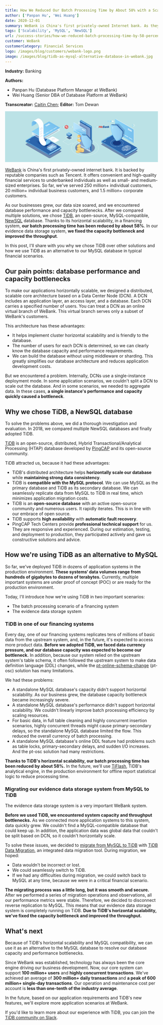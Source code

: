 ```yaml
---
title: How We Reduced Our Batch Processing Time by About 58% with a Scale-Out MySQL Alternative
author: ['Panpan Hu', 'Wei Huang']
date: 2020-12-01
summary: WeBank is China's first privately-owned Internet bank. As they grew, they encountered database performance and capacity bottlenecks. By using TiDB, a scale-out MySQL alternative, they reduced their batch processing time by ~58%.
tags: ['Scalability', 'MySQL', 'NewSQL']
url: /success-stories/how-we-reduced-batch-processing-time-by-58-percent-with-a-scale-out-mysql-alternative/
customer: WeBank
customerCategory: Financial Services
logo: /images/blog/customers/webank-logo.png
image: /images/blog/tidb-as-mysql-alternative-database-in-webank.jpg
---
```


**Industry:** Banking

**Authors:**

* Panpan Hu (Database Platform Manager at WeBank)
* Wei Huang (Senior DBA of Database Platform at WeBank)

**Transcreator:** [Caitin Chen](https://github.com/CaitinChen); **Editor:** Tom Dewan

![TiDB as MySQL alternative database helps WeBank achieve horizontal scaling](media/tidb-as-mysql-alternative-database-in-webank.jpg)

[WeBank](https://en.wikipedia.org/wiki/WeBank_(China)) is China's first privately-owned internet bank. It is backed by reputable companies such as Tencent. It offers convenient and high-quality financial services to underbanked individuals as well as small- and medium-sized enterprises. So far, we've served 250 million+ individual customers, 20 million+ individual business customers, and 1.5 million+ corporate customers.

As our businesses grew, our data size soared, and we encountered database performance and capacity bottlenecks. After we compared multiple solutions, we chose [TiDB](https://docs.pingcap.com/tidb/stable/overview), an open-source, MySQL-compatible, [NewSQL](https://en.wikipedia.org/wiki/NewSQL) database. Thanks to its horizontal scalability, in a financing system, **our batch processing time has been reduced by about 58%**. In our evidence data storage system, **we fixed the capacity bottleneck and improved the throughput**.

In this post, I'll share with you why we chose TiDB over other solutions and how we use TiDB as an alternative to our MySQL database in typical financial scenarios.

## Our pain points: database performance and capacity bottlenecks

To make our applications horizontally scalable, we designed a distributed, scalable core architecture based on a Data Center Node (DCN). A DCN includes an application layer, an access layer, and a database. Each DCN carries a specified number of users. You can treat a DCN as an online virtual branch of WeBank. This virtual branch serves only a subset of WeBank's customers.

This architecture has these advantages:

* It helps implement cluster horizontal scalability and is friendly to the database.
* The number of users for each DCN is determined, so we can clearly know the database capacity and performance requirements.
* We can build the database without using middleware or sharding. This greatly simplifies our database architecture and reduces application development costs.

But we encountered a problem. Internally, DCNs use a single-instance deployment mode. In some application scenarios, we couldn't split a DCN to scale out the database. And in some scenarios, we needed to aggregate data. In these cases, **a single instance's performance and capacity quickly caused a bottleneck**.

## Why we chose TiDB, a NewSQL database

To solve the problems above, we did a thorough investigation and evaluation. In 2018, we compared multiple NewSQL databases and finally adopted TiDB.

[TiDB](https://github.com/pingcap/tidb) is an open-source, distributed, Hybrid Transactional/Analytical Processing (HTAP) database developed by [PingCAP](https://pingcap.com/) and its open-source community.

TiDB attracted us, because it had these advantages:

* TiDB's distributed architecture helps **horizontally scale our database** while **maintaining strong data consistency**.
* TiDB is **compatible with the MySQL protocol**. We can use MySQL as the primary database and TiDB as its secondary database. We can seamlessly replicate data from MySQL to TiDB in real time, which minimizes application migration costs.
* TiDB is an **open-source database** with an active open-source community and numerous users. It rapidly iterates. This is in line with our embrace of open source.
* TiDB supports **high availability** with **automatic fault recovery**.
* PingCAP Tech Centers provide **professional technical support** for us. They are responsive and experienced. During our estimation, testing, and deployment to production, they participated actively and gave us constructive solutions and advice.

## How we're using TiDB as an alternative to MySQL

So far, we've deployed TiDB in dozens of application systems in the production environment. **These systems‘ data volumes range from hundreds of gigabytes to dozens of terabytes.** Currently, multiple important systems are under proof of concept (POC) or are ready  for the production environment.

Today, I'll introduce how we're using TiDB in two important scenarios:

* The batch processing scenario of a financing system
* The evidence data storage system

### TiDB in one of our financing systems

Every day, one of our financing systems replicates tens of millions of basic data from the upstream system, and, in the future, it's expected to access more product data. **Before we adopted TiDB, we faced data currency pressure, and our database capacity was expected to become our bottleneck.** In addition, because our system relied on the upstream system's table schema, it often followed the upstream system to make data definition language (DDL) changes, while the [pt-online-schema-change](https://www.percona.com/doc/percona-toolkit/LATEST/pt-online-schema-change.html) (pt-osc) solution has many limitations.

We had these problems:

* A standalone MySQL database's capacity didn't support horizontal scalability. As our business grew, the database capacity bottleneck became increasingly severe.
* A standalone MySQL database's performance didn't support horizontal scalability. We couldn't linearly improve batch processing efficiency by scaling resources.
* For basic data, in full table cleaning and highly concurrent insertion scenarios, highly concurrent threads might cause primary-secondary delays, so the standalone MySQL database limited the flow. This reduced the overall currency of batch processing.
* A standalone MySQL database's online DDL feature had problems such as table locks, primary-secondary delays, and sudden I/O increases. And the pt-osc solution had many restrictions.

**Thanks to TiDB's horizontal scalability, our batch processing time has been reduced by about 58%.** In the future, we'll use [TiFlash](https://docs.pingcap.com/tidb/stable/tiflash-overview), TiDB's analytical engine, in the production environment for offline report statistical logic to reduce processing time.

### Migrating our evidence data storage system from MySQL to TiDB

The evidence data storage system is a very important WeBank system.

**Before we used TiDB, we encountered system capacity and throughput bottlenecks.** As we connected more application systems to this system, data quickly grew. We couldn't find a MySQL-compatible database that could keep up. In addition, the application data was global data that couldn't be split based on DCN, so it couldn't horizontally scale.

To solve these issues, we decided to [migrate from MySQL to TiDB](https://pingcap.com/blog/dm-2.0-ga-secure-easy-highly-available-data-migration#webank) with [TiDB Data Migration](https://docs.pingcap.com/tidb-data-migration/stable/), an integrated data migration tool. During migration, we hoped:

* Data wouldn't be incorrect or lost.
* We could seamlessly switch to TiDB.
* If we had any difficulties during migration, we could switch back to MySQL at any time, because we were in a critical financial scenario.

**The migrating process was a little long, but it was smooth and secure.** After we performed a series of migration operations and observations, all our performance metrics were stable. Therefore, we decided to disconnect reverse replication to MySQL. This means that our evidence data storage system is completely running on TiDB. **Due to TiDB's horizontal scalability, we've fixed the capacity bottleneck and improved the throughput.**

## What's next

Because of TiDB's horizontal scalability and MySQL compatibility, we can use it as an alternative to the MySQL database to resolve our database capacity and performance bottlenecks.

Since WeBank was established, technology has always been the core engine driving our business development. Now, our core system can support **100 million+ users** and **highly concurrent transactions**. We've achieved an average of **300 million+ daily transactions** and **a peak of 600 million+ single-day transactions**. Our operation and maintenance cost per account is **less than one-tenth of the industry average**.

In the future, based on our application requirements and TiDB's new features, we'll explore more application scenarios at WeBank.

If you'd like to learn more about our experience with TiDB, you can join the [TiDB community on Slack](https://slack.tidb.io/invite?team=tidb-community&channel=everyone&ref=pingcap-blog).
